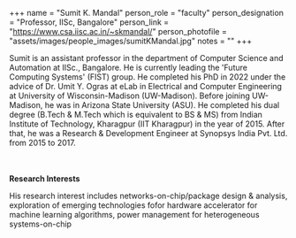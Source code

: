 +++
name = "Sumit K. Mandal"
person_role = "faculty"
person_designation = "Professor, IISc, Bangalore"
person_link = "https://www.csa.iisc.ac.in/~skmandal/"
person_photofile = "assets/images/people_images/sumitKMandal.jpg"
notes = ""
+++

Sumit is an assistant professor in the department of Computer Science and Automation at IISc., Bangalore. He is
currently leading the 'Future Computing Systems' (FIST) group. He completed his PhD in 2022 under the advice of Dr. Umit
Y. Ogras at eLab in Electrical and Computer Engineering at University of Wisconsin-Madison (UW-Madison). Before joining
UW-Madison, he was in Arizona State University (ASU). He completed his dual degree (B.Tech & M.Tech which is equivalent
to BS & MS) from Indian Institute of Technology, Kharagpur (IIT Kharagpur) in the year of 2015. After that, he was a
Research & Development Engineer at Synopsys India Pvt. Ltd. from 2015 to 2017.

<br><br><b>Research Interests</b>
<br>

His research interest includes networks-on-chip/package design & analysis, exploration of emerging technologies fofor
hardware accelerator for machine learning algorithms, power management for heterogeneous systems-on-chip
